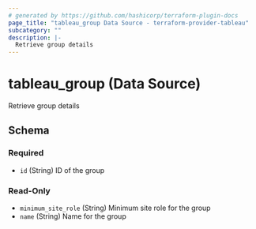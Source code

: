 ```yaml
---
# generated by https://github.com/hashicorp/terraform-plugin-docs
page_title: "tableau_group Data Source - terraform-provider-tableau"
subcategory: ""
description: |-
  Retrieve group details
---
```


# tableau_group (Data Source)

Retrieve group details



<!-- schema generated by tfplugindocs -->
## Schema

### Required

- `id` (String) ID of the group

### Read-Only

- `minimum_site_role` (String) Minimum site role for the group
- `name` (String) Name for the group
